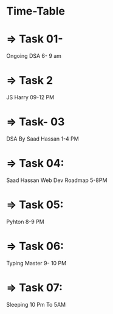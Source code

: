 # Time-Table

# => Task 01-
  Ongoing DSA
  6- 9 am

# => Task 2
   JS Harry
   09-12 PM

# => Task- 03
   DSA By Saad Hassan
   1-4 PM

# => Task 04:
   Saad Hassan Web Dev Roadmap
   5-8PM

# => Task 05:
   Pyhton
    8-9 PM

# => Task 06:
   Typing Master
   9- 10 PM

# => Task 07:
   Sleeping
 10 Pm To 5AM
